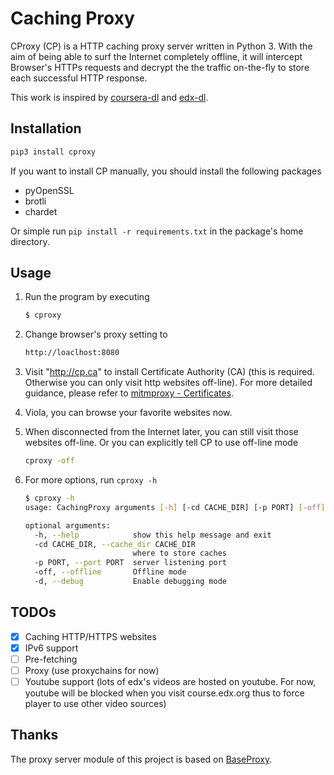 # Caching Proxy 

CProxy (CP) is a HTTP caching proxy server written in Python 3. With the aim of being able to surf the Internet completely offline, it will intercept Browser's HTTPs requests and decrypt the the traffic on-the-fly to store each successful HTTP response. 

This work is inspired by [coursera-dl](https://github.com/coursera-dl/coursera-dl) and [edx-dl](https://github.com/coursera-dl/edx-dl).

## Installation

```bash
pip3 install cproxy
```

If you want to install CP manually, you should install the following packages

- pyOpenSSL
- brotli
- chardet

Or simple run `pip install -r requirements.txt` in the package's home directory.

## Usage

1. Run the program by executing 

   ```bash
   $ cproxy
   ```

2. Change browser's proxy setting to

   ```bash
   http://loaclhost:8080
   ```

3. Visit "http://cp.ca" to install Certificate Authority (CA) (this is required. Otherwise you can only visit http websites off-line). For more detailed guidance, please refer to [mitmproxy - Certificates](https://docs.mitmproxy.org/stable/concepts-certificates/).

4. Viola, you can browse your favorite websites now.  

5. When disconnected from the Internet later, you can still visit those websites off-line. Or you can explicitly tell CP to use off-line mode

   ```bash
   cproxy -off
   ```

6. For more options, run `cproxy -h`

   ```bash
   $ cproxy -h                                                              
   usage: CachingProxy arguments [-h] [-cd CACHE_DIR] [-p PORT] [-off] [-d]
   
   optional arguments:
     -h, --help            show this help message and exit
     -cd CACHE_DIR, --cache_dir CACHE_DIR
                           where to store caches
     -p PORT, --port PORT  server listening port
     -off, --offline       Offline mode
     -d, --debug           Enable debugging mode
   ```

   

## TODOs

- [x] Caching HTTP/HTTPS websites
- [x] IPv6 support
- [ ] Pre-fetching
- [ ] Proxy (use proxychains for now)
- [ ] Youtube support  (lots of edx's videos are hosted on youtube. For now, youtube will be blocked when you visit course.edx.org thus to force player to use other video sources) 

## Thanks

The proxy server module of this project is based on [BaseProxy](https://github.com/qiyeboy/BaseProxy).
